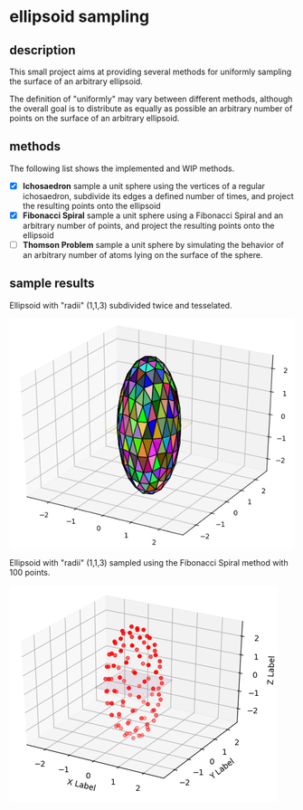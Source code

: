 # ellipsoid sampling

## description

This small project aims at providing several methods for uniformly sampling the surface of an arbitrary ellipsoid.

The definition of "uniformly" may vary between different methods, although the overall goal is to distribute
as equally as possible an arbitrary number of points on the surface of an arbitrary ellipsoid.

## methods

The following list shows the implemented and WIP methods.

- [x] **Ichosaedron** sample a unit sphere using the vertices of a regular ichosaedron, subdivide its edges a defined number of times, and project the resulting points onto the ellipsoid
- [x] **Fibonacci Spiral** sample a unit sphere using a Fibonacci Spiral and an arbitrary number of points, and project the resulting points onto the ellipsoid
- [ ] **Thomson Problem** sample a unit sphere by simulating the behavior of an arbitrary number of atoms lying on the surface of the sphere.

## sample results
Ellipsoid with "radii" (1,1,3) subdivided twice and tesselated.

![Go to image.][imich]

[imich]: https://github.com/javigallostra/ellipsoid_sampling/blob/master/img/sample_res_ich.png "Ichosaedron sampling and tesellation"

Ellipsoid with "radii" (1,1,3) sampled using the Fibonacci Spiral method with 100 points.

![Go to image.][imfib]

[imfib]: https://github.com/javigallostra/ellipsoid_sampling/blob/master/img/sample_res_fib.png "Fibonacci Spiral sampling using 100 points"
